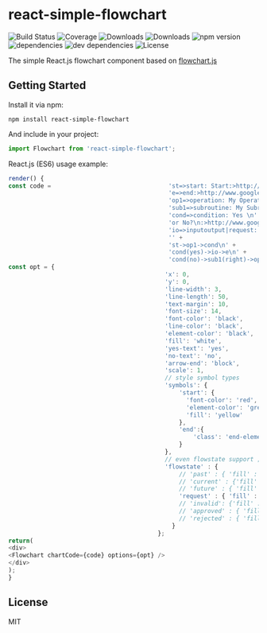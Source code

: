 # react-simple-flowchart

![Build Status](https://img.shields.io/travis/alwinn1977/react-simple-flowchart.svg)
![Coverage](https://img.shields.io/coveralls/alwinn1977/react-simple-flowchart.svg)
![Downloads](https://img.shields.io/npm/dm/react-simple-flowchart.svg)
![Downloads](https://img.shields.io/npm/dt/react-simple-flowchart.svg)
![npm version](https://img.shields.io/npm/v/react-simple-flowchart.svg)
![dependencies](https://img.shields.io/david/alwinn1977/react-simple-flowchart.svg)
![dev dependencies](https://img.shields.io/david/dev/alwinn1977/react-simple-flowchart.svg)
![License](https://img.shields.io/npm/l/react-simple-flowchart.svg)

The simple React.js flowchart component based on [flowchart.js](https://github.com/adrai/flowchart.js)

## Getting Started

Install it via npm:

```shell
npm install react-simple-flowchart
```

And include in your project:

```javascript
import Flowchart from 'react-simple-flowchart';
```

React.js (ES6) usage example:

```javascript
render() {
const code =                                 'st=>start: Start:>http://www.google.com[blank]\n' +
                                             'e=>end:>http://www.google.com\n' +
                                             'op1=>operation: My Operation\n' +
                                             'sub1=>subroutine: My Subroutine\n' +
                                             'cond=>condition: Yes \n' +
                                             'or No?\n:>http://www.google.com' +
                                             'io=>inputoutput|request: catch something...\n' +
                                             '' +
                                             'st->op1->cond\n' +
                                             'cond(yes)->io->e\n' +
                                             'cond(no)->sub1(right)->op1';
const opt = {
                                            'x': 0,
                                            'y': 0,
                                            'line-width': 3,
                                            'line-length': 50,
                                            'text-margin': 10,
                                            'font-size': 14,
                                            'font-color': 'black',
                                            'line-color': 'black',
                                            'element-color': 'black',
                                            'fill': 'white',
                                            'yes-text': 'yes',
                                            'no-text': 'no',
                                            'arrow-end': 'block',
                                            'scale': 1,
                                            // style symbol types
                                            'symbols': {
                                                'start': {
                                                  'font-color': 'red',
                                                  'element-color': 'green',
                                                  'fill': 'yellow'
                                                },
                                                'end':{
                                                    'class': 'end-element'
                                                }
                                            },
                                            // even flowstate support ;-)
                                            'flowstate' : {
                                                // 'past' : { 'fill' : '#CCCCCC', 'font-size' : 12},
                                                // 'current' : {'fill' : 'yellow', 'font-color' : 'red', 'font-weight' : 'bold'},
                                                // 'future' : { 'fill' : '#FFFF99'},
                                                'request' : { 'fill' : 'blue'}//,
                                                // 'invalid': {'fill' : '#444444'},
                                                // 'approved' : { 'fill' : '#58C4A3', 'font-size' : 12, 'yes-text' : 'APPROVED', 'no-text' : 'n/a' },
                                                // 'rejected' : { 'fill' : '#C45879', 'font-size' : 12, 'yes-text' : 'n/a', 'no-text' : 'REJECTED' }
                                              }
                                          };
return(
<div>
<Flowchart chartCode={code} options={opt} />
</div>
);
}
```

## License

MIT
